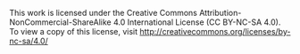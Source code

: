 This work is licensed under the Creative Commons Attribution-NonCommercial-ShareAlike 4.0 International License (CC BY-NC-SA 4.0). To view a copy of this license, visit http://creativecommons.org/licenses/by-nc-sa/4.0/
